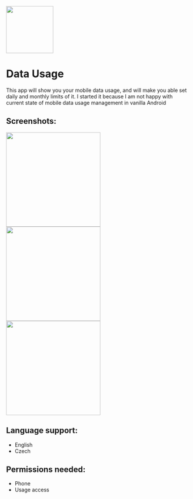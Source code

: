 <img src="http://assets.jakubhekal.eu/data_usage/icon.png" width="128"/>

# Data Usage
This app will show you your mobile data usage, and will make you able set daily and monthly limits of it. I started it because I am not happy with current state of mobile data usage management in vanilla Android

## Screenshots:
<img src="http://assets.jakubhekal.eu/data_usage/screenshot_1.png" width="256"> <img src="http://assets.jakubhekal.eu/data_usage/screenshot_2.png" width="256"> <img src="http://assets.jakubhekal.eu/data_usage/screenshot_3.png" width="256">

## Language support:
- English
- Czech

## Permissions needed:
- Phone
- Usage access
